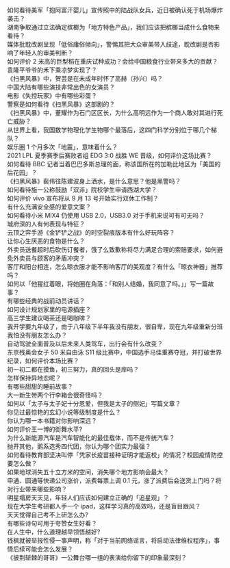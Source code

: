 如何看待美军「抱阿富汗婴儿」宣传照中的陆战队女兵，近日被确认死于机场爆炸袭击？  
湖南争取通过立法确定槟榔为「地方特色产品」，我们应该把槟榔当成什么食物来看待？  
媒体批耽改剧呈现「低俗庸俗倾向」，警惕其把大众审美带入歧途，耽改剧是否影响了年轻人的审美判断？  
如何评价 2 米高的巨型稻在重庆试种成功？会给中国粮食行业带来多大的贡献？袁隆平爷爷的禾下乘凉梦实现了？  
《扫黑风暴》中，贺芸是在未成年时怀了高赫（孙兴）吗？  
中国大陆有哪些演技非常出色的女演员？  
电影《失控玩家》中有哪些彩蛋？  
警察是如何看待《扫黑风暴》这部剧的？  
《扫黑风暴》中，董耀作为石门区区长，为什么高明远作为一个商人敢对其进行死亡威胁？  
从世界上看，我国数学物理化学生物哪个最落后，这四门科学分别位于哪几个梯队？  
娱乐圈 1 个月多次「地震」，意味着什么？  
2021 LPL 夏季赛季后赛败者组 EDG 3:0 战胜 WE 晋级，如何评价这场比赛？  
如何看待 BBC 记者当着巴巴多斯总理的面，称该国所在的加勒比地区为「美国的后花园」？  
《扫黑风暴》裴伟往陈建波身上洒水，是什么意思？他是黑警吗？  
如何看待施一公称鼓励「双非」院校学生申请西湖大学？  
如何评价 vivo 宣布将从 9 月 13 号开始实行双休工作制？  
有什么充满安全感的爱意文案？  
如何看待小米 MIX4 仍使用 USB 2.0，USB3.0 对于手机来说可有可无吗？  
城府深的人有何表现与特征？  
云顶之弈手游《金铲铲之战》的时空裂痕版本有什么好玩阵容？  
让你心生厌恶的食物是什么？  
外卖员送餐超时后砍伤订餐者，饿了么致歉称将尽力满足合理的索赔要求，如何避免外卖员与顾客的矛盾冲突？  
客厅和阳台相连，怎么晾衣服才能不影响客厅的美观度？有什么「晾衣神器」推荐吗？  
如何以「他猩红着眼，将她圈在角落：「和别人结婚，我同意了吗。」」写一篇故事？  
有哪些经典的战前动员讲话？  
如何设计规划家里的电源插座？  
高三学生建议喝茶还是喝咖啡？  
我开学要九年级了，由于八年级下半年我没有朋友，很自卑，现在九年级重新分班我怕没有朋友怎么办？  
自动驾驶全面普及以后未来人类驾车，出行会有什么改变？  
东京残奥会女子 50 米自由泳 S11 级比赛中，中国选手马佳重赛夺冠，并打破世界纪录，如何评价本场比赛？  
初一初二都在摸鱼，初三努力，真的回头是岸吗？  
怎样保持异地恋呢？  
有哪些甜甜的睡前故事？  
大一新生带两个行李箱会很奇怪吗？  
如何以「太子与太子妃十分恩爱，但我是太子的侧妃」写篇文章？  
你见过最惊艳的玄幻小说等级制度是什么？  
你认为哪一本书籍对你影响深远？  
如何评价王一博的街舞水平?  
为什么新能源汽车是汽车智能化的最佳载体，而不是传统汽车？  
抛开其他，鹅系选秀四代团，你认为哪个团实力最强？  
如何看待教育部坚决叫停「凭家长疫苗接种证明才能返校」的情况？校园疫情防控要怎么做？  
如果地球消失五十立方米的空间，消失哪个地方影响会最大？  
申通、圆通等快递公司涨价，派费每票上调 0.1 元，涨了派费后会送货上门吗？将对行业带来哪些影响？  
明星塌房天天见，年轻人们应该如何建立正确的「追星观」？  
现在大学生考研都人手一个 ipad，这样学习真的高效吗，还是盲目跟风？  
天天觉得自己考不上研怎么办?  
有哪些诗句可用于夸赞女生好看？  
在人生中，什么道理越早领悟越好?  
钱枫就被举报性侵一事声明，称「对于当前网络谣言，将启动法律维权程序」，事情后续可能会怎么发展？  
《披荆斩棘的哥哥》一公舞台哪一组的表演给你留下的印象最深刻？  
